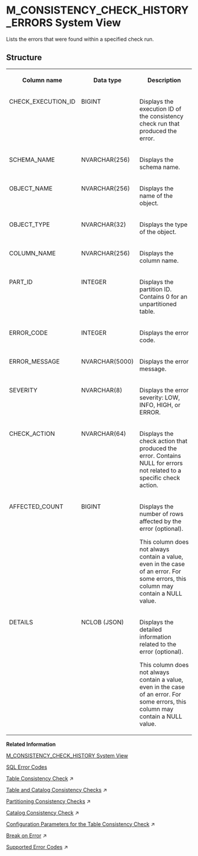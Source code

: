 <!-- loiof08f02989dd34fa3b310b204dfb5c1a7 -->

# M\_CONSISTENCY\_CHECK\_HISTORY\_ERRORS System View

Lists the errors that were found within a specified check run.



## Structure


<table>
<tr>
<th valign="top">

Column name



</th>
<th valign="top">

Data type



</th>
<th valign="top">

Description



</th>
</tr>
<tr>
<td valign="top">

CHECK\_EXECUTION\_ID



</td>
<td valign="top">

BIGINT



</td>
<td valign="top">

Displays the execution ID of the consistency check run that produced the error.



</td>
</tr>
<tr>
<td valign="top">

SCHEMA\_NAME



</td>
<td valign="top">

NVARCHAR\(256\)



</td>
<td valign="top">

Displays the schema name.



</td>
</tr>
<tr>
<td valign="top">

OBJECT\_NAME



</td>
<td valign="top">

NVARCHAR\(256\)



</td>
<td valign="top">

Displays the name of the object.



</td>
</tr>
<tr>
<td valign="top">

OBJECT\_TYPE



</td>
<td valign="top">

NVARCHAR\(32\)



</td>
<td valign="top">

Displays the type of the object.



</td>
</tr>
<tr>
<td valign="top">

COLUMN\_NAME



</td>
<td valign="top">

NVARCHAR\(256\)



</td>
<td valign="top">

Displays the column name.



</td>
</tr>
<tr>
<td valign="top">

PART\_ID



</td>
<td valign="top">

INTEGER



</td>
<td valign="top">

Displays the partition ID. Contains 0 for an unpartitioned table.



</td>
</tr>
<tr>
<td valign="top">

ERROR\_CODE



</td>
<td valign="top">

INTEGER



</td>
<td valign="top">

Displays the error code.



</td>
</tr>
<tr>
<td valign="top">

ERROR\_MESSAGE



</td>
<td valign="top">

NVARCHAR\(5000\)



</td>
<td valign="top">

Displays the error message.



</td>
</tr>
<tr>
<td valign="top">

SEVERITY



</td>
<td valign="top">

NVARCHAR\(8\)



</td>
<td valign="top">

Displays the error severity: LOW, INFO, HIGH, or ERROR.



</td>
</tr>
<tr>
<td valign="top">

CHECK\_ACTION



</td>
<td valign="top">

NVARCHAR\(64\)



</td>
<td valign="top">

Displays the check action that produced the error. Contains NULL for errors not related to a specific check action.



</td>
</tr>
<tr>
<td valign="top">

AFFECTED\_COUNT



</td>
<td valign="top">

BIGINT



</td>
<td valign="top">

Displays the number of rows affected by the error \(optional\).

This column does not always contain a value, even in the case of an error. For some errors, this column may contain a NULL value.



</td>
</tr>
<tr>
<td valign="top">

DETAILS



</td>
<td valign="top">

NCLOB \(JSON\)



</td>
<td valign="top">

Displays the detailed information related to the error \(optional\).

This column does not always contain a value, even in the case of an error. For some errors, this column may contain a NULL value.



</td>
</tr>
</table>

**Related Information**  


[M\_CONSISTENCY\_CHECK\_HISTORY System View](m-consistency-check-history-system-view-1f696b9.md "Provides table check run information.")

[SQL Error Codes](../../010-SQL-Reference/sql-error-codes-20a78d3.md "Each SAP HANA error has a numeric error code. The M_ERROR_CODES system view contains information about the error codes.")

[Table Consistency Check](https://help.sap.com/viewer/f9c5015e72e04fffa14d7d4f7267d897/2023_2_QRC/en-US/9357bf52c7324bee9567dca417ad9f8b.html "The table consistency check is a procedure available in the SAP HANA database that performs a range of consistency check actions on database tables. It can be run from the command line or scheduled within the statistics service.") :arrow_upper_right:

[Table and Catalog Consistency Checks](https://help.sap.com/viewer/f9c5015e72e04fffa14d7d4f7267d897/2023_2_QRC/en-US/2584ec2e324d44529edc8221956359ea.html "Using stored procedures and commands available in the SAP HANA database, you can perform a range of consistency checks on the database catalog and on database tables.") :arrow_upper_right:

[Partitioning Consistency Checks](https://help.sap.com/viewer/f9c5015e72e04fffa14d7d4f7267d897/2023_2_QRC/en-US/7b1e7a1577cc4e05bb4c05b4189c5b2f.html "A number of table consistency checks are available to check the validity of partitioned tables.") :arrow_upper_right:

[Catalog Consistency Check](https://help.sap.com/viewer/f9c5015e72e04fffa14d7d4f7267d897/2023_2_QRC/en-US/9aed20fccc28455ea515c8c4eeceb7b3.html "The catalog consistency check can be run from the command line or be scheduled at the operating system level to perform a range of consistency check actions on the database catalog. The frequency with which you do this depends on your scenario.") :arrow_upper_right:

[Configuration Parameters for the Table Consistency Check](https://help.sap.com/viewer/f9c5015e72e04fffa14d7d4f7267d897/2023_2_QRC/en-US/49ff94736bb84e948321cb1e8cd1ca22.html "A set of configuration parameters in the indexserver.ini file is available to control the manual table consistency check.") :arrow_upper_right:

[Break on Error](https://help.sap.com/viewer/d1cb63c8dd8e4c35a0f18aef632687f0/2023_2_QRC/en-US/d3378a9550204fee8c327f7545d55f9a.html "") :arrow_upper_right:

[Supported Error Codes](https://help.sap.com/viewer/d1cb63c8dd8e4c35a0f18aef632687f0/2023_2_QRC/en-US/83686b04386e4c009f57418bccb7d9ee.html "The following is a list of the error codes supported by the exit handler.") :arrow_upper_right:


